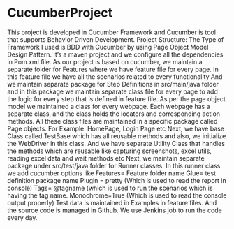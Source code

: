 # CucumberProject
This project is developed in Cucumber Framework and Cucumber is tool that supports Behavior Driven Development.
Project Structure:
The Type of Framework I used is BDD with Cucumber by using Page Object Model Design Pattern. It’s a maven project and we configure all the dependencies in Pom.xml file.
As our project is based on cucumber, we maintain a separate folder for Features where we have feature file for every page. In this feature file we have all the scenarios related to every functionality
And we maintain separate package for Step Definitions in src/main/java folder and in this package we maintain separate class file for every page to add the logic for every step that is defined in feature file.
As per the page object model we maintained a class for every webpage. Each webpage has a separate class, and the class holds the locators and corresponding action methods. All these class files are maintained in a specific package called Page objects.
For Example: HomePage, Login Page etc
Next, we have base Class called TestBase which has all reusable methods and also, we initialize the WebDriver in this class.
And we have separate Utility Class that handles the methods which are reusable like capturing screenshots, excel utils, reading excel data and wait methods etc 
Next, we maintain separate package under src/test/java folder for Runner classes. In this runner class we add cucumber options like 
Features= Feature folder name
Glue= test definition package name
Plugin = pretty (Which is used to read the report in console)
Tags= @tagname (which is used to run the scenarios which is having the tag name.
Monochrome=True (Which is used to read the console output properly)
Test data is maintained in Examples in feature files.
And the source code is managed in Github.
We use Jenkins job to run the code every day.
